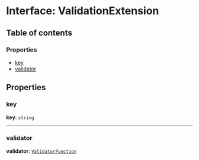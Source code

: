 # Interface: ValidationExtension

## Table of contents

### Properties

* [key](/auto-docs/form-core/interfaces/ValidationExtension.md#key)
* [validator](/auto-docs/form-core/interfaces/ValidationExtension.md#validator)

## Properties

### key

**key**: `string`

***

### validator

**validator**: [`ValidatorFunction`](/auto-docs/form-core/types/ValidatorFunction.md)

